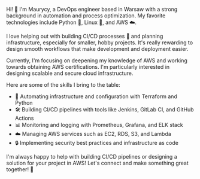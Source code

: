 Hi! 👋 I'm Maurycy, a DevOps engineer based in Warsaw with a strong background in automation and process optimization. My favorite technologies include Python 🐍, Linux 🐧, and AWS ☁️.

I love helping out with building CI/CD processes 🚀 and planning infrastructure, especially for smaller, hobby projects. It's really rewarding to design smooth workflows that make development and deployment easier.

Currently, I'm focusing on deepening my knowledge of AWS and working towards obtaining AWS certifications. I'm particularly interested in designing scalable and secure cloud infrastructure.

Here are some of the skills I bring to the table:

- 🔧 Automating infrastructure and configuration with Terraform and Python
- 🛠️ Building CI/CD pipelines with tools like Jenkins, GitLab CI, and GitHub Actions
- 📊 Monitoring and logging with Prometheus, Grafana, and ELK stack
- ☁️ Managing AWS services such as EC2, RDS, S3, and Lambda
- 🔒 Implementing security best practices and infrastructure as code

I'm always happy to help with building CI/CD pipelines or designing a solution for your project in AWS! Let's connect and make something great together! 🌟
